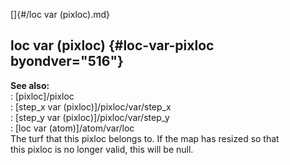 []{#/loc var (pixloc).md}    
## loc var (pixloc) {#loc-var-pixloc byondver="516"}    
**See also:**    
:   [pixloc]/pixloc    
:   [step_x var (pixloc)]/pixloc/var/step_x    
:   [step_y var (pixloc)]/pixloc/var/step_y    
:   [loc var (atom)]/atom/var/loc    
The turf that this pixloc belongs to. If the map has resized so that    
this pixloc is no longer valid, this will be null.  